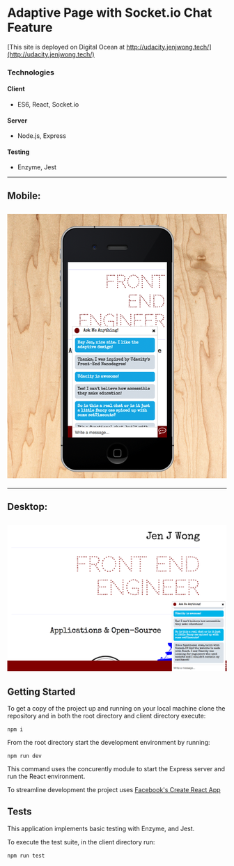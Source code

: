 # Adaptive Page with Socket.io Chat Feature

[This site is deployed on Digital Ocean at http://udacity.jenjwong.tech/](http://udacity.jenjwong.tech/)

### Technologies

#### Client
* ES6, React, Socket.io

#### Server
* Node.js, Express

#### Testing
* Enzyme, Jest

---
## Mobile:
![Mobile](https://github.com/jenjwong/udacity-sockets/blob/master/client/src/images/mobileScreen.png)
---
---
## Desktop:
![Desktop](https://github.com/jenjwong/udacity-sockets/blob/master/client/src/images/largeScreen.png)
---

## Getting Started

To get a copy of the project up and running on your local machine clone the repository and in both the root directory and client directory execute:
```
npm i
```
From the root directory start the development environment by running:
```
npm run dev
```
This command uses the concurently module to start the Express server and run the React environment. 

To streamline development the project uses [Facebook's Create React App](https://github.com/facebookincubator/create-react-app)

## Tests

This application implements basic testing with Enzyme, and Jest.

To execute the test suite, in the client directory run:
```
npm run test
```

